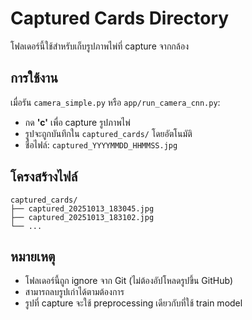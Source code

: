 # Captured Cards Directory

โฟลเดอร์นี้ใช้สำหรับเก็บรูปภาพไพ่ที่ capture จากกล้อง

## การใช้งาน

เมื่อรัน `camera_simple.py` หรือ `app/run_camera_cnn.py`:
- กด **'c'** เพื่อ capture รูปภาพไพ่
- รูปจะถูกบันทึกใน `captured_cards/` โดยอัตโนมัติ
- ชื่อไฟล์: `captured_YYYYMMDD_HHMMSS.jpg`

## โครงสร้างไฟล์

```
captured_cards/
├── captured_20251013_183045.jpg
├── captured_20251013_183102.jpg
└── ...
```

## หมายเหตุ

- โฟลเดอร์นี้ถูก ignore จาก Git (ไม่ต้องอัปโหลดรูปขึ้น GitHub)
- สามารถลบรูปเก่าได้ตามต้องการ
- รูปที่ capture จะใช้ preprocessing เดียวกับที่ใช้ train model
